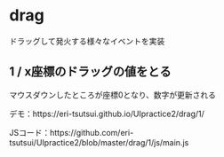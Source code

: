 <h1>drag</h1>
ドラッグして発火する様々なイベントを実装

<h2>1 / x座標のドラッグの値をとる</h2>
<p>マウスダウンしたところが座標0となり、数字が更新される</p>
<p>デモ：https://eri-tsutsui.github.io/UIpractice2/drag/1/</p>
<p>JSコード：https://github.com/eri-tsutsui/UIpractice2/blob/master/drag/1/js/main.js</p>
